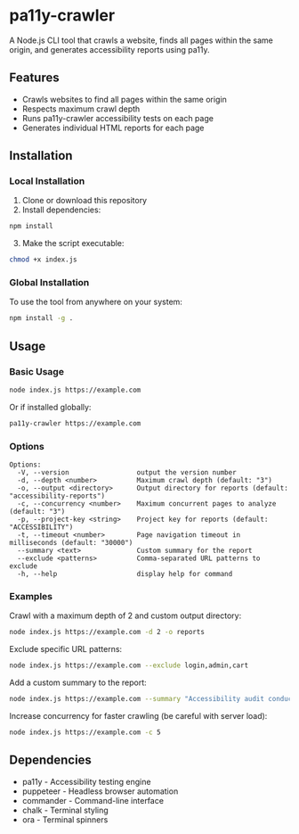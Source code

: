 # pa11y-crawler

A Node.js CLI tool that crawls a website, finds all pages within the same origin, and generates accessibility reports using pa11y.

## Features

- Crawls websites to find all pages within the same origin
- Respects maximum crawl depth
- Runs pa11y-crawler accessibility tests on each page
- Generates individual HTML reports for each page

## Installation

### Local Installation

1. Clone or download this repository
2. Install dependencies:

```bash
npm install
```

3. Make the script executable:

```bash
chmod +x index.js
```

### Global Installation

To use the tool from anywhere on your system:

```bash
npm install -g .
```

## Usage

### Basic Usage

```bash
node index.js https://example.com
```

Or if installed globally:

```bash
pa11y-crawler https://example.com
```

### Options

```
Options:
  -V, --version                 output the version number
  -d, --depth <number>          Maximum crawl depth (default: "3")
  -o, --output <directory>      Output directory for reports (default: "accessibility-reports")
  -c, --concurrency <number>    Maximum concurrent pages to analyze (default: "3")
  -p, --project-key <string>    Project key for reports (default: "ACCESSIBILITY")
  -t, --timeout <number>        Page navigation timeout in milliseconds (default: "30000")
  --summary <text>              Custom summary for the report
  --exclude <patterns>          Comma-separated URL patterns to exclude
  -h, --help                    display help for command
```

### Examples

Crawl with a maximum depth of 2 and custom output directory:

```bash
node index.js https://example.com -d 2 -o reports
```

Exclude specific URL patterns:

```bash
node index.js https://example.com --exclude login,admin,cart
```

Add a custom summary to the report:

```bash
node index.js https://example.com --summary "Accessibility audit conducted on April 25, 2025"
```

Increase concurrency for faster crawling (be careful with server load):

```bash
node index.js https://example.com -c 5
```

## Dependencies

- pa11y - Accessibility testing engine
- puppeteer - Headless browser automation
- commander - Command-line interface
- chalk - Terminal styling
- ora - Terminal spinners
